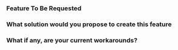 ### Feature To Be Requested

### What solution would you propose to create this feature 

### What if any, are your current workarounds?